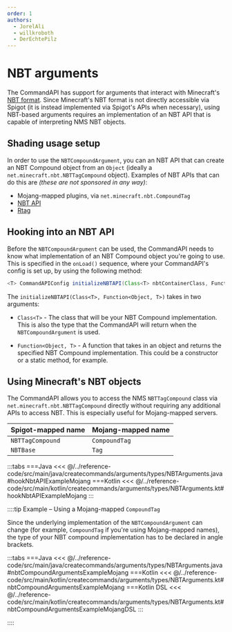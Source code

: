 ```yaml
---
order: 1
authors:
  - JorelAli
  - willkroboth
  - DerEchtePilz
---
```


# NBT arguments

The CommandAPI has support for arguments that interact with Minecraft's [NBT format](https://minecraft.wiki/w/NBT_format). Since Minecraft's NBT format is not directly accessible via Spigot (it is instead implemented via Spigot's APIs when necessary), using NBT-based arguments requires an implementation of an NBT API that is capable of interpreting NMS NBT objects.

## Shading usage setup

In order to use the `NBTCompoundArgument`, you can an NBT API that can create an NBT Compound object from an `Object` (ideally a `net.minecraft.nbt.NBTTagCompound` object). Examples of NBT APIs that can do this are _(these are not sponsored in any way)_:

- Mojang-mapped plugins, via `net.minecraft.nbt.CompoundTag`
- [NBT API](https://www.spigotmc.org/resources/nbt-api.7939/)
- [Rtag](https://www.spigotmc.org/resources/100694/)

## Hooking into an NBT API

Before the `NBTCompoundArgument` can be used, the CommandAPI needs to know what implementation of an NBT Compound object you're going to use. This is specified in the `onLoad()` sequence, where your CommandAPI's config is set up, by using the following method:

```java
<T> CommandAPIConfig initializeNBTAPI(Class<T> nbtContainerClass, Function<Object, T> nbtContainerConstructor);
```

The `initializeNBTAPI(Class<T>, Function<Object, T>)` takes in two arguments:

- `Class<T>` - The class that will be your NBT Compound implementation. This is also the type that the CommandAPI will return when the `NBTCompoundArgument` is used.

- `Function<Object, T>` - A function that takes in an object and returns the specified NBT Compound implementation. This could be a constructor or a static method, for example.

## Using Minecraft's NBT objects

The CommandAPI allows you to access the NMS `NBTTagCompound` class via `net.minecraft.nbt.NBTTagCompound` directly without requiring any additional APIs to access NBT. This is especially useful for Mojang-mapped servers.

| Spigot-mapped name | Mojang-mapped name |
|--------------------|--------------------|
| `NBTTagCompound`   | `CompoundTag`      |
| `NBTBase`          | `Tag`              |

:::tabs
===Java
<<< @/../reference-code/src/main/java/createcommands/arguments/types/NBTArguments.java#hookNbtAPIExampleMojang
===Kotlin
<<< @/../reference-code/src/main/kotlin/createcommands/arguments/types/NBTArguments.kt#hookNbtAPIExampleMojang
:::

::::tip Example – Using a Mojang-mapped `CompoundTag`

Since the underlying implementation of the `NBTCompoundArgument` can change (for example, `CompoundTag` if you're using Mojang-mapped names), the type of your NBT compound implementation has to be declared in angle brackets.

:::tabs
===Java
<<< @/../reference-code/src/main/java/createcommands/arguments/types/NBTArguments.java#nbtCompoundArgumentsExampleMojang
===Kotlin
<<< @/../reference-code/src/main/kotlin/createcommands/arguments/types/NBTArguments.kt#nbtCompoundArgumentsExampleMojang
===Kotlin DSL
<<< @/../reference-code/src/main/kotlin/createcommands/arguments/types/NBTArguments.kt#nbtCompoundArgumentsExampleMojangDSL
:::

::::
